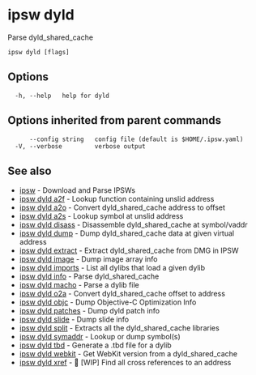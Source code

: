 # ipsw dyld

Parse dyld_shared_cache

```
ipsw dyld [flags]
```

## Options

```
  -h, --help   help for dyld
```

## Options inherited from parent commands

```
      --config string   config file (default is $HOME/.ipsw.yaml)
  -V, --verbose         verbose output
```

## See also

* [ipsw](/cmd/ipsw/)	 - Download and Parse IPSWs
* [ipsw dyld a2f](/cmd/ipsw_dyld_a2f/)	 - Lookup function containing unslid address
* [ipsw dyld a2o](/cmd/ipsw_dyld_a2o/)	 - Convert dyld_shared_cache address to offset
* [ipsw dyld a2s](/cmd/ipsw_dyld_a2s/)	 - Lookup symbol at unslid address
* [ipsw dyld disass](/cmd/ipsw_dyld_disass/)	 - Disassemble dyld_shared_cache at symbol/vaddr
* [ipsw dyld dump](/cmd/ipsw_dyld_dump/)	 - Dump dyld_shared_cache data at given virtual address
* [ipsw dyld extract](/cmd/ipsw_dyld_extract/)	 - Extract dyld_shared_cache from DMG in IPSW
* [ipsw dyld image](/cmd/ipsw_dyld_image/)	 - Dump image array info
* [ipsw dyld imports](/cmd/ipsw_dyld_imports/)	 - List all dylibs that load a given dylib
* [ipsw dyld info](/cmd/ipsw_dyld_info/)	 - Parse dyld_shared_cache
* [ipsw dyld macho](/cmd/ipsw_dyld_macho/)	 - Parse a dylib file
* [ipsw dyld o2a](/cmd/ipsw_dyld_o2a/)	 - Convert dyld_shared_cache offset to address
* [ipsw dyld objc](/cmd/ipsw_dyld_objc/)	 - Dump Objective-C Optimization Info
* [ipsw dyld patches](/cmd/ipsw_dyld_patches/)	 - Dump dyld patch info
* [ipsw dyld slide](/cmd/ipsw_dyld_slide/)	 - Dump slide info
* [ipsw dyld split](/cmd/ipsw_dyld_split/)	 - Extracts all the dyld_shared_cache libraries
* [ipsw dyld symaddr](/cmd/ipsw_dyld_symaddr/)	 - Lookup or dump symbol(s)
* [ipsw dyld tbd](/cmd/ipsw_dyld_tbd/)	 - Generate a .tbd file for a dylib
* [ipsw dyld webkit](/cmd/ipsw_dyld_webkit/)	 - Get WebKit version from a dyld_shared_cache
* [ipsw dyld xref](/cmd/ipsw_dyld_xref/)	 - 🚧 [WIP] Find all cross references to an address


